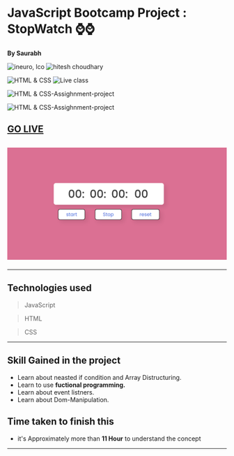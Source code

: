
# JavaScript Bootcamp Project : StopWatch ⌚⌚ 

**By Saurabh**

![ineuro, lco](https://img.shields.io/badge/iNeuron-LCO-green)
![hitesh choudhary](https://img.shields.io/badge/Hitesh--Choudhary-Full--stack--JS--bootcamp-red)

![HTML & CSS](https://img.shields.io/badge/HTML-CSS-orange)
![Live class](https://img.shields.io/badge/LIVE--CLASS-PROJECT--lightgrey)

![HTML & CSS-Assighnment-project](https://img.shields.io/badge/HTML--CSS--Javascript-red)

![HTML & CSS-Assighnment-project](https://img.shields.io/badge/Responsive-Ineuron--Assignment-blue)

## [GO LIVE](https://stopwatch-js-live-project.netlify.app/)

## ![website](./Images/Screenshot%202022-11-05%20210252.png)

---

## Technologies used

> JavaScript

> HTML

> CSS
---
## **Skill Gained in the project**

- Learn about neasted if condition and Array Distructuring.
- Learn to use **fuctional programming.** 
- Learn about event listners.
- Learn about Dom-Manipulation.

## **Time taken to finish this**

- it's Approximately more than **11 Hour** to understand the concept

---
